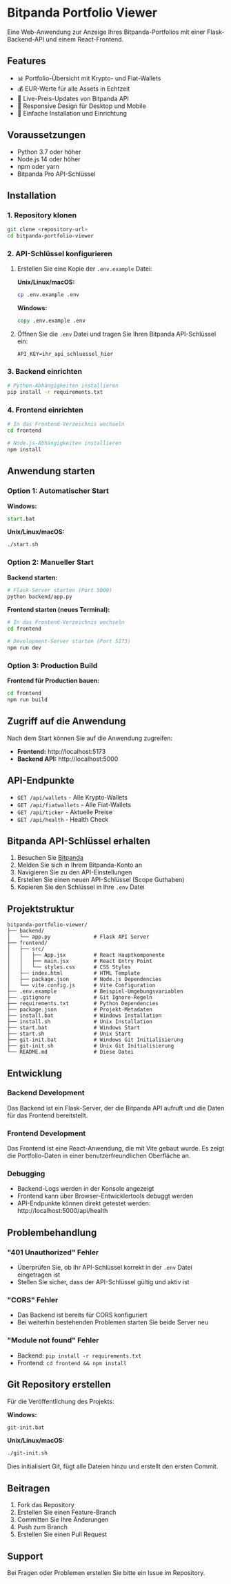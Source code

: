 # Bitpanda Portfolio Viewer

Eine Web-Anwendung zur Anzeige Ihres Bitpanda-Portfolios mit einer Flask-Backend-API und einem React-Frontend.

## Features

- 📊 Portfolio-Übersicht mit Krypto- und Fiat-Wallets
- 💰 EUR-Werte für alle Assets in Echtzeit
- 🔄 Live-Preis-Updates von Bitpanda API
- 📱 Responsive Design für Desktop und Mobile
- 🚀 Einfache Installation und Einrichtung

## Voraussetzungen

- Python 3.7 oder höher
- Node.js 14 oder höher
- npm oder yarn
- Bitpanda Pro API-Schlüssel

## Installation

### 1. Repository klonen
```bash
git clone <repository-url>
cd bitpanda-portfolio-viewer
```

### 2. API-Schlüssel konfigurieren
1. Erstellen Sie eine Kopie der `.env.example` Datei:
   
   **Unix/Linux/macOS:**
   ```bash
   cp .env.example .env
   ```
   
   **Windows:**
   ```cmd
   copy .env.example .env
   ```

2. Öffnen Sie die `.env` Datei und tragen Sie Ihren Bitpanda API-Schlüssel ein:
   ```
   API_KEY=ihr_api_schluessel_hier
   ```

### 3. Backend einrichten
```bash
# Python-Abhängigkeiten installieren
pip install -r requirements.txt
```

### 4. Frontend einrichten
```bash
# In das Frontend-Verzeichnis wechseln
cd frontend

# Node.js-Abhängigkeiten installieren
npm install
```

## Anwendung starten

### Option 1: Automatischer Start
**Windows:**
```cmd
start.bat
```

**Unix/Linux/macOS:**
```bash
./start.sh
```

### Option 2: Manueller Start

**Backend starten:**
```bash
# Flask-Server starten (Port 5000)
python backend/app.py
```

**Frontend starten (neues Terminal):**
```bash
# In das Frontend-Verzeichnis wechseln
cd frontend

# Development-Server starten (Port 5173)
npm run dev
```

### Option 3: Production Build

**Frontend für Production bauen:**
```bash
cd frontend
npm run build
```

## Zugriff auf die Anwendung

Nach dem Start können Sie auf die Anwendung zugreifen:
- **Frontend:** http://localhost:5173
- **Backend API:** http://localhost:5000

## API-Endpunkte

- `GET /api/wallets` - Alle Krypto-Wallets
- `GET /api/fiatwallets` - Alle Fiat-Wallets  
- `GET /api/ticker` - Aktuelle Preise
- `GET /api/health` - Health Check

## Bitpanda API-Schlüssel erhalten

1. Besuchen Sie [Bitpanda](https://bitpanda.com/)
2. Melden Sie sich in Ihrem Bitpanda-Konto an
3. Navigieren Sie zu den API-Einstellungen
4. Erstellen Sie einen neuen API-Schlüssel (Scope Guthaben)
5. Kopieren Sie den Schlüssel in Ihre `.env` Datei

## Projektstruktur

```
bitpanda-portfolio-viewer/
├── backend/
│   └── app.py              # Flask API Server
├── frontend/
│   ├── src/
│   │   ├── App.jsx         # React Hauptkomponente
│   │   ├── main.jsx        # React Entry Point
│   │   └── styles.css      # CSS Styles
│   ├── index.html          # HTML Template
│   ├── package.json        # Node.js Dependencies
│   └── vite.config.js      # Vite Configuration
├── .env.example            # Beispiel-Umgebungsvariablen
├── .gitignore              # Git Ignore-Regeln
├── requirements.txt        # Python Dependencies
├── package.json            # Projekt-Metadaten
├── install.bat             # Windows Installation
├── install.sh              # Unix Installation
├── start.bat               # Windows Start
├── start.sh                # Unix Start
├── git-init.bat            # Windows Git Initialisierung
├── git-init.sh             # Unix Git Initialisierung
└── README.md               # Diese Datei
```

## Entwicklung

### Backend Development
Das Backend ist ein Flask-Server, der die Bitpanda API aufruft und die Daten für das Frontend bereitstellt.

### Frontend Development
Das Frontend ist eine React-Anwendung, die mit Vite gebaut wurde. Es zeigt die Portfolio-Daten in einer benutzerfreundlichen Oberfläche an.

### Debugging
- Backend-Logs werden in der Konsole angezeigt
- Frontend kann über Browser-Entwicklertools debuggt werden
- API-Endpunkte können direkt getestet werden: http://localhost:5000/api/health

## Problembehandlung

### "401 Unauthorized" Fehler
- Überprüfen Sie, ob Ihr API-Schlüssel korrekt in der `.env` Datei eingetragen ist
- Stellen Sie sicher, dass der API-Schlüssel gültig und aktiv ist

### "CORS" Fehler
- Das Backend ist bereits für CORS konfiguriert
- Bei weiterhin bestehenden Problemen starten Sie beide Server neu

### "Module not found" Fehler
- Backend: `pip install -r requirements.txt`
- Frontend: `cd frontend && npm install`

## Git Repository erstellen

Für die Veröffentlichung des Projekts:

**Windows:**
```cmd
git-init.bat
```

**Unix/Linux/macOS:**
```bash
./git-init.sh
```

Dies initialisiert Git, fügt alle Dateien hinzu und erstellt den ersten Commit.

## Beitragen

1. Fork das Repository
2. Erstellen Sie einen Feature-Branch
3. Committen Sie Ihre Änderungen
4. Push zum Branch
5. Erstellen Sie einen Pull Request

## Support

Bei Fragen oder Problemen erstellen Sie bitte ein Issue im Repository.
